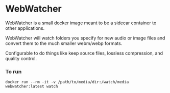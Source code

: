 # WebWatcher

WebWatcher is a small docker image meant to be a sidecar container to other applications.

WebWatcher will watch folders you specify for new audio or image files and convert them to the much smaller webm/webp formats.

Configurable to do things like keep source files, lossless compression, and quality control.


### To run
`docker run --rm -it -v /path/to/media/dir:/watch/media webwatcher:latest watch`



